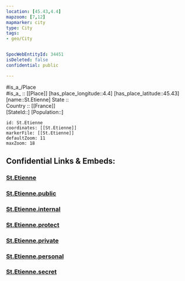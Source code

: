 ```yaml
---
location: [45.43,4.4] 
mapzoom: [7,12] 
mapmarker: city 
type: City
tags:
- geo/City


SpocWebEntityId: 34451
isDeleted: false
confidential: public

---
```

#is_a_/Place  
#is_a_ :: [[Place]] 
[has_place_longitude::4.4] 
[has_place_latitude::45.43] 
[name::St.Etienne] 
State ::  
Country :: [[France]]  
[StateId::] 
[Population::] 



```leaflet
id: St.Etienne
coordinates: [[St.Etienne]] 
markerFile: [[St.Etienne]] 
defaultZoom: 11 
maxZoom: 18
```


## Confidential Links & Embeds: 

### [St.Etienne](/_Standards/Earth/Continent/Europe/Europe~West/France/regions~France/Auvergne-Rhône-Alpes/departments~Auvergne-Rhône-Alpes/Loire/communes~Loire/Saint-Étienne/cities~Saint-Étienne/St.Etienne.md) 

### [St.Etienne.public](/_public/Earth/Continent/Europe/Europe~West/France/regions~France/Auvergne-Rhône-Alpes/departments~Auvergne-Rhône-Alpes/Loire/communes~Loire/Saint-Étienne/cities~Saint-Étienne/St.Etienne.public.md) 

### [St.Etienne.internal](/_internal/Earth/Continent/Europe/Europe~West/France/regions~France/Auvergne-Rhône-Alpes/departments~Auvergne-Rhône-Alpes/Loire/communes~Loire/Saint-Étienne/cities~Saint-Étienne/St.Etienne.internal.md) 

### [St.Etienne.protect](/_protect/Earth/Continent/Europe/Europe~West/France/regions~France/Auvergne-Rhône-Alpes/departments~Auvergne-Rhône-Alpes/Loire/communes~Loire/Saint-Étienne/cities~Saint-Étienne/St.Etienne.protect.md) 

### [St.Etienne.private](/_private/Earth/Continent/Europe/Europe~West/France/regions~France/Auvergne-Rhône-Alpes/departments~Auvergne-Rhône-Alpes/Loire/communes~Loire/Saint-Étienne/cities~Saint-Étienne/St.Etienne.private.md) 

### [St.Etienne.personal](/_personal/Earth/Continent/Europe/Europe~West/France/regions~France/Auvergne-Rhône-Alpes/departments~Auvergne-Rhône-Alpes/Loire/communes~Loire/Saint-Étienne/cities~Saint-Étienne/St.Etienne.personal.md) 

### [St.Etienne.secret](/_secret/Earth/Continent/Europe/Europe~West/France/regions~France/Auvergne-Rhône-Alpes/departments~Auvergne-Rhône-Alpes/Loire/communes~Loire/Saint-Étienne/cities~Saint-Étienne/St.Etienne.secret.md)

